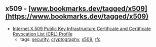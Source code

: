 x509 - [www.bookmarks.dev/tagged/x509](https://www.bookmarks.dev/tagged/x509)
---
* [Internet X.509 Public Key Infrastructure Certificate and Certificate Revocation List (CRL) Profile](https://tools.ietf.org/html/rfc5280)
    * tags: [security](../tags/security.md), [cryptography](../tags/cryptography.md), [x509](../tags/x509.md), [rfc](../tags/rfc.md)
